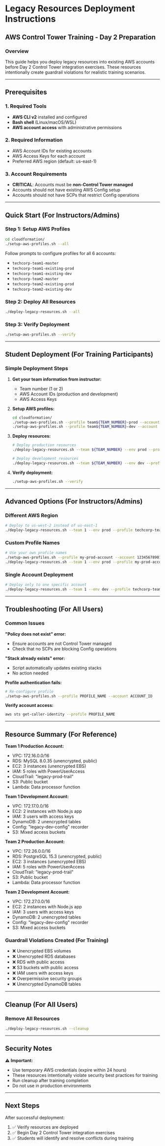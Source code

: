 # Legacy Resources Deployment Instructions
## AWS Control Tower Training - Day 2 Preparation

### Overview
This guide helps you deploy legacy resources into existing AWS accounts before Day 2 Control Tower integration exercises. These resources intentionally create guardrail violations for realistic training scenarios.

---

## Prerequisites

### 1. Required Tools
- **AWS CLI v2** installed and configured
- **Bash shell** (Linux/macOS/WSL)
- **AWS account access** with administrative permissions

### 2. Required Information
- AWS Account IDs for existing accounts
- AWS Access Keys for each account
- Preferred AWS region (default: us-east-1)

### 3. Account Requirements
- **CRITICAL**: Accounts must be **non-Control Tower managed**
- Accounts should not have existing AWS Config setup
- Accounts should not have SCPs that restrict Config operations

---

## Quick Start (For Instructors/Admins)

### Step 1: Setup AWS Profiles
```bash
cd cloudformation/
./setup-aws-profiles.sh --all
```
Follow prompts to configure profiles for all 6 accounts:
- `techcorp-team1-master`
- `techcorp-team1-existing-prod`
- `techcorp-team1-existing-dev`
- `techcorp-team2-master`
- `techcorp-team2-existing-prod`
- `techcorp-team2-existing-dev`

### Step 2: Deploy All Resources
```bash
./deploy-legacy-resources.sh --all
```

### Step 3: Verify Deployment
```bash
./setup-aws-profiles.sh --verify
```

---

## Student Deployment (For Training Participants)

### Simple Deployment Steps

1. **Get your team information from instructor:**
   - Team number (1 or 2)
   - AWS Account IDs (production and development)
   - AWS Access Keys

2. **Setup AWS profiles:**
   ```bash
   cd cloudformation/
   ./setup-aws-profiles.sh --profile team${TEAM_NUMBER}-prod --account YOUR_PROD_ACCOUNT_ID
   ./setup-aws-profiles.sh --profile team${TEAM_NUMBER}-dev --account YOUR_DEV_ACCOUNT_ID
   ```

3. **Deploy resources:**
   ```bash
   # Deploy production resources
   ./deploy-legacy-resources.sh --team ${TEAM_NUMBER} --env prod --profile team${TEAM_NUMBER}-prod
   
   # Deploy development resources
   ./deploy-legacy-resources.sh --team ${TEAM_NUMBER} --env dev --profile team${TEAM_NUMBER}-dev
   ```

4. **Verify deployment:**
   ```bash
   ./setup-aws-profiles.sh --verify
   ```

---

## Advanced Options (For Instructors/Admins)

### Different AWS Region
```bash
# Deploy to us-west-2 instead of us-east-1
./deploy-legacy-resources.sh --team 1 --env prod --profile techcorp-team1-existing-prod --region us-west-2
```

### Custom Profile Names
```bash
# Use your own profile names
./setup-aws-profiles.sh --profile my-prod-account --account 123456789012
./deploy-legacy-resources.sh --team 1 --env prod --profile my-prod-account
```

### Single Account Deployment
```bash
# Deploy only to one specific account
./deploy-legacy-resources.sh --team 1 --env dev --profile techcorp-team1-existing-dev
```

---

## Troubleshooting (For All Users)

### Common Issues

**"Policy does not exist" error:**
- Ensure accounts are not Control Tower managed
- Check that no SCPs are blocking Config operations

**"Stack already exists" error:**
- Script automatically updates existing stacks
- No action needed

**Profile authentication fails:**
```bash
# Re-configure profile
./setup-aws-profiles.sh --profile PROFILE_NAME --account ACCOUNT_ID
```

**Verify account access:**
```bash
aws sts get-caller-identity --profile PROFILE_NAME
```

---

## Resource Summary (For Reference)

**Team 1 Production Account:**
- VPC: 172.16.0.0/16
- RDS: MySQL 8.0.35 (unencrypted, public)
- EC2: 3 instances (unencrypted EBS)
- IAM: 5 roles with PowerUserAccess
- CloudTrail: "legacy-prod-trail"
- S3: Public bucket
- Lambda: Data processor function

**Team 1 Development Account:**
- VPC: 172.17.0.0/16
- EC2: 2 instances with Node.js app
- IAM: 3 users with access keys
- DynamoDB: 2 unencrypted tables
- Config: "legacy-dev-config" recorder
- S3: Mixed access buckets

**Team 2 Production Account:**
- VPC: 172.26.0.0/16
- RDS: PostgreSQL 15.3 (unencrypted, public)
- EC2: 3 instances (unencrypted EBS)
- IAM: 5 roles with PowerUserAccess
- CloudTrail: "legacy-prod-trail"
- S3: Public bucket
- Lambda: Data processor function

**Team 2 Development Account:**
- VPC: 172.27.0.0/16
- EC2: 2 instances with Node.js app
- IAM: 3 users with access keys
- DynamoDB: 2 unencrypted tables
- Config: "legacy-dev-config" recorder
- S3: Mixed access buckets

### Guardrail Violations Created (For Training)
- ❌ Unencrypted EBS volumes
- ❌ Unencrypted RDS databases  
- ❌ RDS with public access
- ❌ S3 buckets with public access
- ❌ IAM users with access keys
- ❌ Overpermissive security groups
- ❌ Unencrypted DynamoDB tables

---

## Cleanup (For All Users)

### Remove All Resources
```bash
./deploy-legacy-resources.sh --cleanup
```

---

## Security Notes

⚠️ **Important:**
- Use temporary AWS credentials (expire within 24 hours)
- These resources intentionally violate security best practices for training
- Run cleanup after training completion
- Do not use in production environments

---

## Next Steps

After successful deployment:
1. ✅ Verify resources are deployed
2. ✅ Begin Day 2 Control Tower integration exercises
3. ✅ Students will identify and resolve conflicts during training
